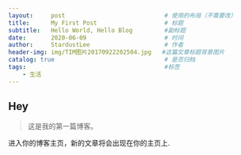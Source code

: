 ```yaml
---
layout:     post                            # 使用的布局（不需要改）
title:      My First Post                   # 标题 
subtitle:   Hello World, Hello Blog         #副标题
date:       2020-06-09                      # 时间
author:     StardustLee                     # 作者
header-img: img/TIM图片20170922202504.jpg   #这篇文章标题背景图片
catalog: true                               # 是否归档
tags:                                       #标签
    - 生活
---
```


## Hey
>这是我的第一篇博客。

进入你的博客主页，新的文章将会出现在你的主页上.
